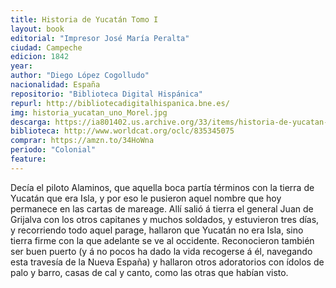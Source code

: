 ```yaml
---
title: Historia de Yucatán Tomo I
layout: book
editorial: "Impresor José María Peralta"
ciudad: Campeche
edicion: 1842
year: 
author: "Diego López Cogolludo"
nacionalidad: España
repositorio: "Biblioteca Digital Hispánica"
repurl: http://bibliotecadigitalhispanica.bne.es/
img: historia_yucatan_uno_Morel.jpg
descarga: https://ia801402.us.archive.org/33/items/historia-de-yucatan-i-diego-lopez-cogolludo/Historia%20de%20Yucatan%20I%20-%20Diego%20L%C3%B3pez%20Cogolludo.pdf
biblioteca: http://www.worldcat.org/oclc/835345075
comprar: https://amzn.to/34HoWna
periodo: "Colonial"
feature: 
---
```

 

Decía el piloto Alaminos, que aquella boca partía términos con la tierra de Yucatán que era Isla, y por eso le pusieron aquel nombre que hoy permanece en las cartas de mareage. Allí salió á tierra el general Juan de Grijalva con los otros capitanes y muchos soldados, y estuvieron tres días, y recorriendo todo aquel parage, hallaron que Yucatán no era Isla, sino tierra firme con la que adelante se ve al occidente. Reconocieron también ser buen puerto (y á no pocos ha dado la vida recogerse á él, navegando esta travesía de la Nueva España) y hallaron otros adoratorios con ídolos de palo y barro, casas de cal y canto, como las otras que habían visto.
